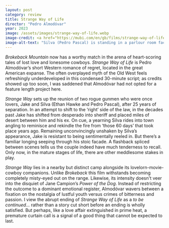 ```yaml
---
layout: post
category: review
title: Strange Way of Life
director: "Pedro Almodóvar"
year: 2023
image: /assets/images/strange-way-of-life.webp
image-credit: <a href="https://mubi.com/en/gb/films/strange-way-of-life">Amazon MGM</a>
image-alt-text: "Silva (Pedro Pascal) is standing in a parlour room facing the camera. To the left, behind him, Jake (Ethan Hawke) is looking longingly over Silva's shoulder"
---
```


_Brokeback Mountain_ now has a worthy match in the arena of heart-scoring tales of lost love and lonesome cowboys. _Strange Way of Life_ is Pedro Almodóvar’s short Western romance of regret, located in the great American expanse. The often overplayed myth of the Old West feels refreshingly underdeveloped in this condensed 30-minute script; as credits showed up too soon, I was saddened that Almodóvar had not opted for a feature length project here.

_Strange Way_ sets up the reunion of two rogue gunmen who were once lovers, Jake and Silva (Ethan Hawke and Pedro Pascal), after 25 years of separation. In an attempt to shift to the ‘right’ side of the law, in the decades past Jake has shifted from desperado into sheriff and placed miles of desert between him and his ex. On cue, a yearning Silva rides into town angling to reminisce and rekindle the fire from ‘those 60 days’ that took place years ago. Remaining unconvincingly unshaken by Silva’s appearance, Jake is resistant to being sentimentally reeled in. But there’s a familiar longing seeping through his stoic facade. A flashback spliced between scenes tells us the couple indeed have much tenderness to recall. Only now, in the mature stages of life, there are other meddlesome stakes in play.

_Strange Way_ lies in a nearby but distinct camp alongside its lovelorn-movie-cowboy companions. Unlike _Brokeback_ this film withstands becoming completely misty-eyed out on the range. Likewise, its intensity doesn't veer into the disquiet of Jane Campion’s _Power of the Dog_. Instead of restricting the outcome to a dominant emotional register, Almodóvar wavers between a fixation on the nostalgia of lustful youth versus crimes of bitterness and passion. I view the abrupt ending of _Strange Way of Life_ as a _to be continued…_ rather than a story cut short before an ending is wholly satisfied. But perhaps, like a love affair extinguished in prime heat, a premature curtain call is a signal of a good thing that cannot be expected to last.
